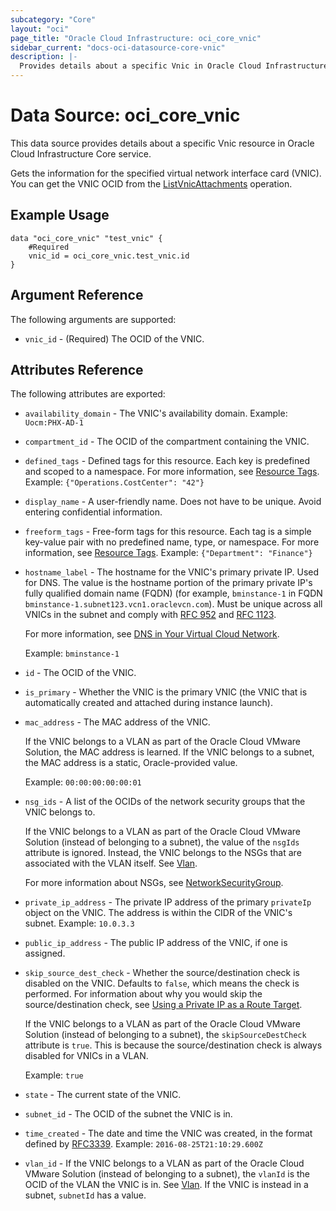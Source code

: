 ```yaml
---
subcategory: "Core"
layout: "oci"
page_title: "Oracle Cloud Infrastructure: oci_core_vnic"
sidebar_current: "docs-oci-datasource-core-vnic"
description: |-
  Provides details about a specific Vnic in Oracle Cloud Infrastructure Core service
---
```


# Data Source: oci_core_vnic
This data source provides details about a specific Vnic resource in Oracle Cloud Infrastructure Core service.

Gets the information for the specified virtual network interface card (VNIC).
You can get the VNIC OCID from the
[ListVnicAttachments](https://docs.cloud.oracle.com/iaas/api/#/en/iaas/latest/VnicAttachment/ListVnicAttachments)
operation.


## Example Usage

```hcl
data "oci_core_vnic" "test_vnic" {
	#Required
	vnic_id = oci_core_vnic.test_vnic.id
}
```

## Argument Reference

The following arguments are supported:

* `vnic_id` - (Required) The OCID of the VNIC.


## Attributes Reference

The following attributes are exported:

* `availability_domain` - The VNIC's availability domain.  Example: `Uocm:PHX-AD-1` 
* `compartment_id` - The OCID of the compartment containing the VNIC.
* `defined_tags` - Defined tags for this resource. Each key is predefined and scoped to a namespace. For more information, see [Resource Tags](https://docs.cloud.oracle.com/iaas/Content/General/Concepts/resourcetags.htm).  Example: `{"Operations.CostCenter": "42"}` 
* `display_name` - A user-friendly name. Does not have to be unique. Avoid entering confidential information. 
* `freeform_tags` - Free-form tags for this resource. Each tag is a simple key-value pair with no predefined name, type, or namespace. For more information, see [Resource Tags](https://docs.cloud.oracle.com/iaas/Content/General/Concepts/resourcetags.htm).  Example: `{"Department": "Finance"}` 
* `hostname_label` - The hostname for the VNIC's primary private IP. Used for DNS. The value is the hostname portion of the primary private IP's fully qualified domain name (FQDN) (for example, `bminstance-1` in FQDN `bminstance-1.subnet123.vcn1.oraclevcn.com`). Must be unique across all VNICs in the subnet and comply with [RFC 952](https://tools.ietf.org/html/rfc952) and [RFC 1123](https://tools.ietf.org/html/rfc1123).

	For more information, see [DNS in Your Virtual Cloud Network](https://docs.cloud.oracle.com/iaas/Content/Network/Concepts/dns.htm).

	Example: `bminstance-1` 
* `id` - The OCID of the VNIC.
* `is_primary` - Whether the VNIC is the primary VNIC (the VNIC that is automatically created and attached during instance launch). 
* `mac_address` - The MAC address of the VNIC.

	If the VNIC belongs to a VLAN as part of the Oracle Cloud VMware Solution, the MAC address is learned. If the VNIC belongs to a subnet, the MAC address is a static, Oracle-provided value.

	Example: `00:00:00:00:00:01` 
* `nsg_ids` - A list of the OCIDs of the network security groups that the VNIC belongs to.

	If the VNIC belongs to a VLAN as part of the Oracle Cloud VMware Solution (instead of belonging to a subnet), the value of the `nsgIds` attribute is ignored. Instead, the VNIC belongs to the NSGs that are associated with the VLAN itself. See [Vlan](https://docs.cloud.oracle.com/iaas/api/#/en/iaas/latest/Vlan).

	For more information about NSGs, see [NetworkSecurityGroup](https://docs.cloud.oracle.com/iaas/api/#/en/iaas/latest/NetworkSecurityGroup/). 
* `private_ip_address` - The private IP address of the primary `privateIp` object on the VNIC. The address is within the CIDR of the VNIC's subnet.  Example: `10.0.3.3` 
* `public_ip_address` - The public IP address of the VNIC, if one is assigned. 
* `skip_source_dest_check` - Whether the source/destination check is disabled on the VNIC. Defaults to `false`, which means the check is performed. For information about why you would skip the source/destination check, see [Using a Private IP as a Route Target](https://docs.cloud.oracle.com/iaas/Content/Network/Tasks/managingroutetables.htm#privateip).

	 If the VNIC belongs to a VLAN as part of the Oracle Cloud VMware Solution (instead of belonging to a subnet), the `skipSourceDestCheck` attribute is `true`. This is because the source/destination check is always disabled for VNICs in a VLAN.

	Example: `true` 
* `state` - The current state of the VNIC.
* `subnet_id` - The OCID of the subnet the VNIC is in.
* `time_created` - The date and time the VNIC was created, in the format defined by [RFC3339](https://tools.ietf.org/html/rfc3339).  Example: `2016-08-25T21:10:29.600Z` 
* `vlan_id` - If the VNIC belongs to a VLAN as part of the Oracle Cloud VMware Solution (instead of belonging to a subnet), the `vlanId` is the OCID of the VLAN the VNIC is in. See [Vlan](https://docs.cloud.oracle.com/iaas/api/#/en/iaas/latest/Vlan). If the VNIC is instead in a subnet, `subnetId` has a value. 

